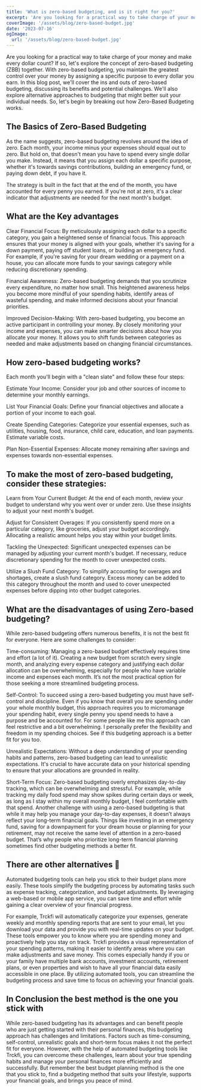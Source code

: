 ```yaml
---
title: 'What is zero-based budgeting, and is it right for you?'
excerpt: 'Are you looking for a practical way to take charge of your money and make every dollar count? If so, lets explore the concept of zero-based budgeting (ZBB) together. With zero-based budgeting, you maintain the greatest control over your money by assigning a specific purpose to every dollar you earn.'
coverImage: '/assets/blog/zero-based-budget.jpg'
date: '2023-07-16'
ogImage:
  url: '/assets/blog/zero-based-budget.jpg'
---
```


Are you looking for a practical way to take charge of your money and make every dollar count? If so, let's explore the concept of zero-based budgeting (ZBB) together. With zero-based budgeting, you maintain the greatest control over your money by assigning a specific purpose to every dollar you earn. In this blog post, we'll cover the ins and outs of zero-based budgeting, discussing its benefits and potential challenges. We'll also explore alternative approaches to budgeting that might better suit your individual needs. So, let's begin by breaking out how Zero-Based Budgeting works.

## The Basics of Zero-Based Budgeting 

As the name suggests, zero-based budgeting revolves around the idea of zero. Each month, your income minus your expenses should equal out to zero. But hold on, that doesn't mean you have to spend every single dollar you make. Instead, it means that you assign each dollar a specific purpose, whether it's towards savings contributions, building an emergency fund, or paying down debt, if you have it.

The strategy is built in the fact that at the end of the month, you have accounted for every penny you earned. If you're not at zero, it's a clear indicator that adjustments are needed for the next month's budget.

## What are the Key advantages

Clear Financial Focus: By meticulously assigning each dollar to a specific category, you gain a heightened sense of financial focus. This approach ensures that your money is aligned with your goals, whether it's saving for a down payment, paying off student loans, or building an emergency fund. For example, if you're saving for your dream wedding or a payment on a house, you can allocate more funds to your savings category while reducing discretionary spending.

Financial Awareness: Zero-based budgeting demands that you scrutinize every expenditure, no matter how small. This heightened awareness helps you become more mindful of your spending habits, identify areas of wasteful spending, and make informed decisions about your financial priorities.

Improved Decision-Making: With zero-based budgeting, you become an active participant in controlling your money. By closely monitoring your income and expenses, you can make smarter decisions about how you allocate your money. It allows you to shift funds between categories as needed and make adjustments based on changing financial circumstances.

## How zero-based budgeting works?

Each month you'll begin with a "clean slate" and follow these four steps:

Estimate Your Income: Consider your job and other sources of income to determine your monthly earnings.

List Your Financial Goals: Define your financial objectives and allocate a portion of your income to each goal.

Create Spending Categories: Categorize your essential expenses, such as utilities, housing, food, insurance, child care, education, and loan payments. Estimate variable costs.

Plan Non-Essential Expenses: Allocate money remaining after savings and expenses towards non-essential expenses.

## To make the most of zero-based budgeting, consider these strategies:

Learn from Your Current Budget: At the end of each month, review your budget to understand why you went over or under zero. Use these insights to adjust your next month's budget.

Adjust for Consistent Overages: If you consistently spend more on a particular category, like groceries, adjust your budget accordingly. Allocating a realistic amount helps you stay within your budget limits.

Tackling the Unexpected: Significant unexpected expenses can be managed by adjusting your current month's budget. If necessary, reduce discretionary spending for the month to cover unexpected costs.

Utilize a Slush Fund Category: To simplify accounting for overages and shortages, create a slush fund category. Excess money can be added to this category throughout the month and used to cover unexpected expenses before dipping into other budget categories.

## What are the disadvantages of using Zero-based budgeting?

While zero-based budgeting offers numerous benefits, it is not the best fit for everyone. Here are some challenges to consider:

Time-consuming: Managing a zero-based budget effectively requires time and effort (a lot of it). Creating a new budget from scratch every single month, and analyzing every expense category and justifying each dollar allocation can be overwhelming, especially for people who have variable income and expenses each month. It’s not the most practical option for those seeking a more streamlined budgeting process.

Self-Control: To succeed using a zero-based budgeting you must have self-control and discipline. Even if you know that overall you are spending under your whole monthly budget, this approach requires you to micromanage your spending habit, every single penny you spend needs to have a purpose and be accounted for. For some people like me this approach can feel restrictive and a bit overwhelming. I personally prefer the flexibility and freedom in my spending choices. See if this budgeting approach is a better fit for you too.

Unrealistic Expectations: Without a deep understanding of your spending habits and patterns, zero-based budgeting can lead to unrealistic expectations. It's crucial to have accurate data on your historical spending to ensure that your allocations are grounded in reality.

Short-Term Focus: Zero-based budgeting overly emphasizes day-to-day tracking, which can be overwhelming and stressful. For example, while tracking my daily food spend may show spikes during certain days or week, as long as I stay within my overall monthly budget, I feel comfortable with that spend. Another challenge with using a zero-based budgeting is that while it may help you manage your day-to-day expenses, it doesn’t always reflect your long-term financial goals. Things like investing in an emergency fund, saving for a downpayment for your dream house or planning for your retirement, may not receive the same level of attention in a zero-based budget. That’s why people who prioritize long-term financial planning sometimes find other budgeting methods a better fit.

## There are other alternatives 🙂

Automated budgeting tools can help you stick to their budget plans more easily. These tools simplify the budgeting process by automating tasks such as expense tracking, categorization, and budget adjustments. By leveraging a web-based or mobile app service, you can save time and effort while gaining a clear overview of your financial progress.

For example, Trckfi will automatically categorize your expenses, generate weekly and monthly spending reports that are sent to your email, let you download your data and provide you with real-time updates on your budget. These tools empower you to know where you are spending money and proactively help you stay on track. Trckfi provides a visual representation of your spending patterns, making it easier to identify areas where you can make adjustments and save money. This comes especially handy if you or your family have multiple bank accounts, investment accounts, retirement plans, or even properties and wish to have all your financial data easily accessible in one place.  By utilizing automated tools, you can streamline the budgeting process and save time to focus on achieving your financial goals.

## In Conclusion the best method is the one you stick with
 
While zero-based budgeting has its advantages and can benefit people who are just getting started with their personal finances, this budgeting approach has challenges and limitations. Factors such as time-consuming, self-control, unrealistic goals and short-term focus makes it not the perfect fit for everyone. However, with the help of automated budgeting tools like Trckfi, you can overcome these challenges, learn about your true spending habits and manage your personal finances more efficiently and successfully. But remember the best budget planning method is the one that you stick to, find a budgeting method that suits your lifestyle, supports your financial goals, and brings you peace of mind.
